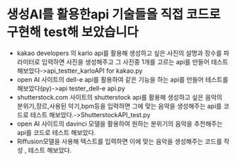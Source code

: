 # 생성AI를 활용한api 기술들을 직접 코드로 구현해 test해 보았습니다
- kakao developers 의 karlo api를 활용해 생성하고 싶은 사진의 설명과 장수를 파라미터로 입력하면 사진을 생성해주고 그 사진중 1개를 고르는 api를 만들어 테스트 해보았다->api_testter_karloAPI for kakao.py
- open AI 사이트의 dell-e api를 활용하여 같은 기능을 하는 api를 만들어 테스트를 해보았다(py)->api tester_dell-e api.py
- shutterstock.com 사이트의 shutterstock api를 활용해 생성하고 싶은 음악의 분위기,장르,사용된 악기,bpm등을 입력하면 그에 맞는 음악을 생성해주는 api를 코드로 테스트 해보았다.->ShutterstockAPI_test.py
- open AI 사이트의 davinci 모델을 활용하여 원하는 분위기의 음악을 추천해주는 api를 코드로 테스트 해보았다. 
- Riffusion모델을 사용해 텍스트를 입력하면 이에 맞는 음악을 생성해주는 코드를 작성 , 테스트 해보았다.
